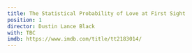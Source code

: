 ```yaml
---
title: The Statistical Probability of Love at First Sight
position: 1
director: Dustin Lance Black
with: TBC
imdb: https://www.imdb.com/title/tt2183014/
---
```


